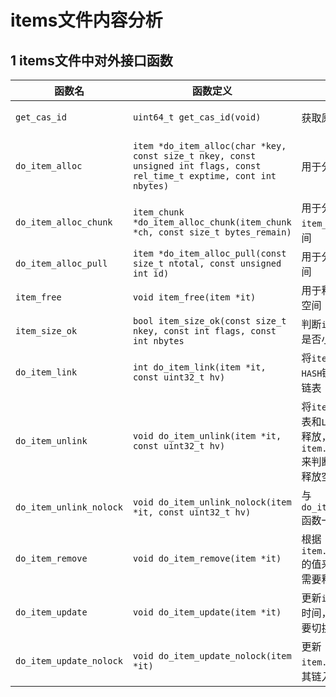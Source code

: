 items文件内容分析
=================================
1 items文件中对外接口函数
---------------------------------------

| 函数名     	| 	函数定义	|	作用	|	备注      |
|----------	| ----------	| ------	| -------    |
| `get_cas_id` | `uint64_t get_cas_id(void)` | 获取原子序号 | 需要获取`cas_id_lock`锁 |
| `do_item_alloc` | `item *do_item_alloc(char *key, const size_t nkey, const unsigned int flags, const rel_time_t exptime, cont int nbytes)` | 用于分配`item` | 调用`do_item_alloc_pull`获取空间，并将`item`插入到不同的队列 |
| `do_item_alloc_chunk` | `item_chunk *do_item_alloc_chunk(item_chunk *ch, const size_t bytes_remain)` | 用于分配`item_chunk`的空间 | 调用`do_item_alloc_pull`来获取空间 |
| `do_item_alloc_pull` | `item *do_item_alloc_pull(const size_t ntotal, const unsigned int id)` | 用于分配`slab`空间 | 调用`lru_pull_tail`和`slab_alloc`来分配空间 |
| `item_free` | `void item_free(item *it)` | 用于释放`item`的空间 | 无 |
| `item_size_ok` | `bool item_size_ok(const size_t nkey, const int flags, const int nbytes` | 判断`item`的大小是否小于1M | 无 |
| `do_item_link` | `int do_item_link(item *it, const uint32_t hv)` | 将`item`链接入`HASH`链表和`LRU`链表 | 无 |
| `do_item_unlink` | `void do_item_unlink(item *it, const uint32_t hv)` | 将`item`从`HASH`链表和`LRU`链表中释放，并根据`item.refcount`来判断是否需要释放空间 | 无 |
| `do_item_unlink_nolock` | `void do_item_unlink_nolock(item *it, const uint32_t hv)` | 与`do_item_unlink`函数一致 | 已经准备废除的代码 |
| `do_item_remove` | `void do_item_remove(item *it)` | 根据`item.refcount`的值来判断是否需要释放`item` | 无 |
| 	`do_item_update` | `void do_item_update(item *it)` | 更新`item.time`时间，并根据需要切换`LRU`队列 | 每次`item`跟换时间需要`ITEM_UPDATE_INTERVAL`的冷却期 |
| `do_item_update_nolock` | `void do_item_update_nolock(item *it)` | 更新`item.time`，将其链入头部 | 已经准备废除的代码 | 